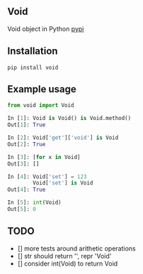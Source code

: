 ## Void
Void object in Python
[pypi](https://pypi.org/project/void/)

## Installation
```shell
pip install void
```

## Example usage
```python
from void import Void

In [1]: Void is Void() is Void.method()
Out[1]: True

In [2]: Void['get']['void'] is Void
Out[2]: True

In [3]: [for x in Void]
Out[3]: []

In [4]: Void['set'] = 123
        Void['set'] is Void
Out[4]: True

In [5]: int(Void)
Out[5]: 0
```

## TODO
- [] more tests around arithetic operations
- [] str should return '', repr 'Void'
- [] consider int(Void) to return Void
